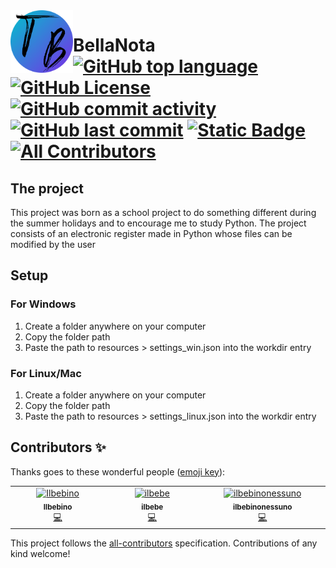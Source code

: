 <img src="https://github.com/ilbebino08/BellaNota/blob/main/resources/LogoSitoTB.png?raw=true" alt="logo" align="left" height="100"/>

# BellaNota <br> [![GitHub top language](https://img.shields.io/github/languages/top/ilbebino08/BellaNota)](https://www.python.org/) [![GitHub License](https://img.shields.io/github/license/ilbebino08/BellaNota)](https://github.com/ilbebino08/BellaNota?tab=Unlicense-1-ov-file#readme) [![GitHub commit activity](https://img.shields.io/github/commit-activity/t/ilbebino08/BellaNota)](https://github.com/ilbebino08/BellaNota/graphs/commit-activity) [![GitHub last commit](https://img.shields.io/github/last-commit/ilbebino08/BellaNota)](https://github.com/ilbebino08/BellaNota/graphs/commit-activity) [![Static Badge](https://img.shields.io/badge/Run%20on%20Replit-gray?logo=replit)](https://repl.it/github/ilbebino08/BellaNota) [![All Contributors](https://img.shields.io/badge/all_contributors-1-orange.svg)](#contributors-)

## The project
This project was born as a school project to do something different during the summer holidays and to encourage me to study Python.
The project consists of an electronic register made in Python whose files can be modified by the user

## Setup
### For Windows
1. Create a folder anywhere on your computer
2. Copy the folder path
3. Paste the path to resources > settings_win.json into the workdir entry
### For Linux/Mac
1. Create a folder anywhere on your computer
2. Copy the folder path
3. Paste the path to resources > settings_linux.json into the workdir entry

## Contributors ✨

Thanks goes to these wonderful people ([emoji key](https://allcontributors.org/docs/en/emoji-key)):

<!-- ALL-CONTRIBUTORS-LIST:START - Do not remove or modify this section -->
<!-- prettier-ignore-start -->
<!-- markdownlint-disable -->
<table>
  <tbody>
    <tr>
      <td align="center" valign="top" width="14.28%"><a href="http://bit.ly/m/ilbebinonessuno"><img src="https://avatars.githubusercontent.com/u/154010870?v=4?s=100" width="100px;" alt="Ilbebino"/><br /><sub><b>Ilbebino</b></sub></a><br /><a href="https://github.com/ilbebino08/BellaNota/commits?author=ilbebino08" title="Code">💻</a></td>
      <td align="center" valign="top" width="14.28%"><a href="https://github.com/ilbebe"><img src="https://avatars.githubusercontent.com/u/49651497?v=4?s=100" width="100px;" alt="ilbebe"/><br /><sub><b>ilbebe</b></sub></a><br /><a href="https://github.com/ilbebino08/BellaNota/commits?author=ilbebe" title="Code">💻</a></td>
      <td align="center" valign="top" width="14.28%"><a href="https://github.com/ilbebinonessuno"><img src="https://avatars.githubusercontent.com/u/107624712?v=4?s=100" width="100px;" alt="ilbebinonessuno"/><br /><sub><b>ilbebinonessuno</b></sub></a><br /><a href="https://github.com/ilbebino08/BellaNota/commits?author=ilbebinonessuno" title="Code">💻</a></td>
    </tr>
  </tbody>
</table>

<!-- markdownlint-restore -->
<!-- prettier-ignore-end -->

<!-- ALL-CONTRIBUTORS-LIST:END -->

This project follows the [all-contributors](https://github.com/all-contributors/all-contributors) specification. Contributions of any kind welcome!
